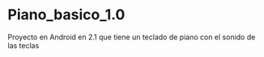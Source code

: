 Piano_basico_1.0
================

Proyecto en Android en 2.1 que tiene un teclado de piano con el sonido de las teclas
